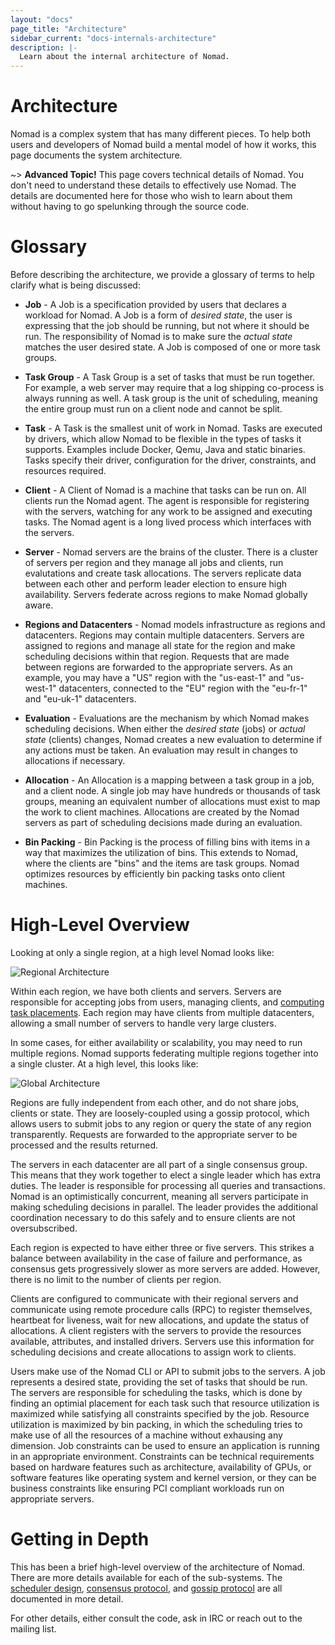 ```yaml
---
layout: "docs"
page_title: "Architecture"
sidebar_current: "docs-internals-architecture"
description: |-
  Learn about the internal architecture of Nomad.
---
```


# Architecture

Nomad is a complex system that has many different pieces. To help both users and developers of Nomad
build a mental model of how it works, this page documents the system architecture.

~> **Advanced Topic!** This page covers technical details
of Nomad. You don't need to understand these details to
effectively use Nomad. The details are documented here for
those who wish to learn about them without having to go
spelunking through the source code.

# Glossary

Before describing the architecture, we provide a glossary of terms to help
clarify what is being discussed:

* **Job** - A Job is a specification provided by users that declares a workload for
  Nomad. A Job is a form of _desired state_, the user is expressing that the job should
  be running, but not where it should be run. The responsibility of Nomad is to make sure
  the _actual state_ matches the user desired state. A Job is composed of one or more
  task groups.

* **Task Group** - A Task Group is a set of tasks that must be run together. For example, a
  web server may require that a log shipping co-process is always running as well. A task
  group is the unit of scheduling, meaning the entire group must run on a client node and
  cannot be split.

* **Task** - A Task is the smallest unit of work in Nomad. Tasks are executed by drivers,
  which allow Nomad to be flexible in the types of tasks it supports. Examples include Docker,
  Qemu, Java and static binaries. Tasks specify their driver, configuration for the driver,
  constraints, and resources required.

* **Client** - A Client of Nomad is a machine that tasks can be run on. All clients run the
  Nomad agent. The agent is responsible for registering with the servers, watching for any
  work to be assigned and executing tasks. The Nomad agent is a long lived process which
  interfaces with the servers.

* **Server** - Nomad servers are the brains of the cluster. There is a cluster of servers
  per region and they manage all jobs and clients, run evalutations and create task allocations.
  The servers replicate data between each other and perform leader election to ensure high
  availability. Servers federate across regions to make Nomad globally aware.

* **Regions and Datacenters** - Nomad models infrastructure as regions and datacenters.
  Regions may contain multiple datacenters. Servers are assigned to regions and manage
  all state for the region and make scheduling decisions within that region. Requests that
  are made between regions are forwarded to the appropriate servers. As an example, you may
  have a "US" region with the "us-east-1" and "us-west-1" datacenters, connected to the
  "EU" region with the "eu-fr-1" and "eu-uk-1" datacenters.

* **Evaluation** - Evaluations are the mechanism by which Nomad makes scheduling decisions.
  When either the _desired state_ (jobs) or _actual state_ (clients) changes, Nomad creates
  a new evaluation to determine if any actions must be taken. An evaluation may result
  in changes to allocations if necessary.

* **Allocation** - An Allocation is a mapping between a task group in a job, and a client
  node. A single job may have hundreds or thousands of task groups, meaning an equivalent
  number of allocations must exist to map the work to client machines. Allocations are created
  by the Nomad servers as part of scheduling decisions made during an evaluation.

* **Bin Packing** - Bin Packing is the process of filling bins with items in a way that
  maximizes the utilization of bins. This extends to Nomad, where the clients are "bins"
  and the items are task groups. Nomad optimizes resources by efficiently bin packing
  tasks onto client machines.

# High-Level Overview

Looking at only a single region, at a high level Nomad looks like:

![Regional Architecture](/assets/images/region-arch.png)

Within each region, we have both clients and servers. Servers are responsible for
accepting jobs from users, managing clients, and [computing task placements](/docs/internals/scheduling.html).
Each region may have clients from multiple datacenters, allowing a small number of servers
to handle very large clusters.

In some cases, for either availability or scalability, you may need to run multiple
regions. Nomad supports federating multiple regions together into a single cluster.
At a high level, this looks like:

![Global Architecture](/assets/images/global-arch.png)

Regions are fully independent from each other, and do not share jobs, clients or
state. They are loosely-coupled using a gossip protocol, which allows users to
submit jobs to any region or query the state of any region transparently. Requests
are forwarded to the appropriate server to be processed and the results returned.

The servers in each datacenter are all part of a single consensus group. This means
that they work together to elect a single leader which has extra duties. The leader
is responsible for processing all queries and transactions. Nomad is an optimistically
concurrent, meaning all servers participate in making scheduling decisions in parallel.
The leader provides the additional coordination necessary to do this safely and
to ensure clients are not oversubscribed.

Each region is expected to have either three or five servers. This strikes a balance
between availability in the case of failure and performance, as consensus gets
progressively slower as more servers are added. However, there is no limit to the number
of clients per region.

Clients are configured to communicate with their regional servers and communicate
using remote procedure calls (RPC) to register themselves, heartbeat for liveness,
wait for new allocations, and update the status of allocations. A client registers
with the servers to provide the resources available, attributes, and installed drivers.
Servers use this information for scheduling decisions and create allocations to assign
work to clients.

Users make use of the Nomad CLI or API to submit jobs to the servers. A job represents
a desired state, providing the set of tasks that should be run. The servers are
responsible for scheduling the tasks, which is done by finding an optimial placement for
each task such that resource utilization is maximized while satisfying all constraints
specified by the job. Resource utilization is maximized by bin packing, in which
the scheduling tries to make use of all the resources of a machine without
exhausing any dimension. Job constraints can be used to ensure an application is
running in an appropriate environment. Constraints can be technical requirements based
on hardware features such as architecture, availability of GPUs, or software features
like operating system and kernel version, or they can be business constraints like
ensuring PCI compliant workloads run on appropriate servers.

# Getting in Depth

This has been a brief high-level overview of the architecture of Nomad. There
are more details available for each of the sub-systems. The [scheduler design](/docs/internals/scheduling.html),
[consensus protocol](/docs/internals/consensus.html), and [gossip protocol](/docs/internals/gossip.html)
are all documented in more detail.

For other details, either consult the code, ask in IRC or reach out to the mailing list.
